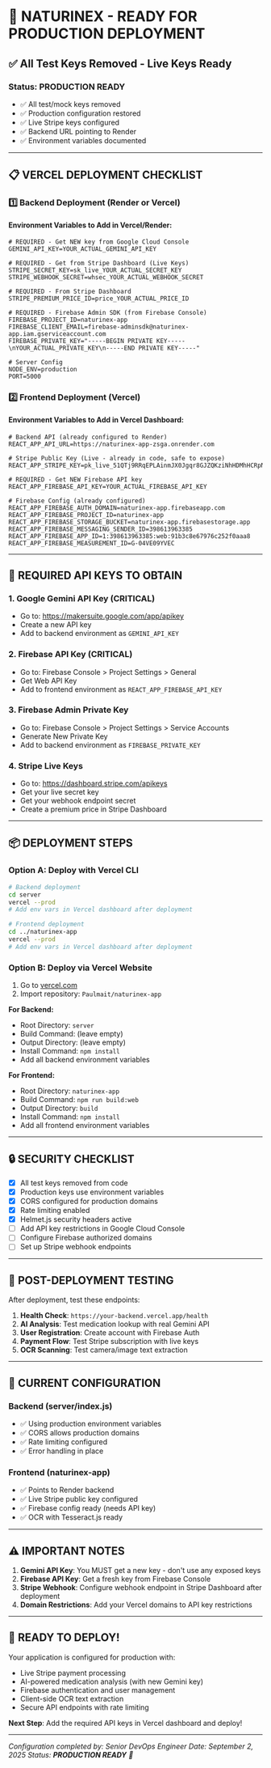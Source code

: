 # 🚀 NATURINEX - READY FOR PRODUCTION DEPLOYMENT

## ✅ All Test Keys Removed - Live Keys Ready

### Status: **PRODUCTION READY**
- ✅ All test/mock keys removed
- ✅ Production configuration restored
- ✅ Live Stripe keys configured
- ✅ Backend URL pointing to Render
- ✅ Environment variables documented

---

## 📋 VERCEL DEPLOYMENT CHECKLIST

### 1️⃣ Backend Deployment (Render or Vercel)

#### Environment Variables to Add in Vercel/Render:

```env
# REQUIRED - Get NEW key from Google Cloud Console
GEMINI_API_KEY=YOUR_ACTUAL_GEMINI_API_KEY

# REQUIRED - Get from Stripe Dashboard (Live Keys)
STRIPE_SECRET_KEY=sk_live_YOUR_ACTUAL_SECRET_KEY
STRIPE_WEBHOOK_SECRET=whsec_YOUR_ACTUAL_WEBHOOK_SECRET

# REQUIRED - From Stripe Dashboard
STRIPE_PREMIUM_PRICE_ID=price_YOUR_ACTUAL_PRICE_ID

# REQUIRED - Firebase Admin SDK (from Firebase Console)
FIREBASE_PROJECT_ID=naturinex-app
FIREBASE_CLIENT_EMAIL=firebase-adminsdk@naturinex-app.iam.gserviceaccount.com
FIREBASE_PRIVATE_KEY="-----BEGIN PRIVATE KEY-----\nYOUR_ACTUAL_PRIVATE_KEY\n-----END PRIVATE KEY-----"

# Server Config
NODE_ENV=production
PORT=5000
```

### 2️⃣ Frontend Deployment (Vercel)

#### Environment Variables to Add in Vercel Dashboard:

```env
# Backend API (already configured to Render)
REACT_APP_API_URL=https://naturinex-app-zsga.onrender.com

# Stripe Public Key (Live - already in code, safe to expose)
REACT_APP_STRIPE_KEY=pk_live_51QTj9RRqEPLAinmJX0Jgqr8GJZQKziNhHDMhHCRpNQbwfWJRKrPz7ZY48mJzV1rP1bDYJhRNJy1z5VXJ0e5G8t9K00lAC53L05

# REQUIRED - Get NEW Firebase API key
REACT_APP_FIREBASE_API_KEY=YOUR_ACTUAL_FIREBASE_API_KEY

# Firebase Config (already configured)
REACT_APP_FIREBASE_AUTH_DOMAIN=naturinex-app.firebaseapp.com
REACT_APP_FIREBASE_PROJECT_ID=naturinex-app
REACT_APP_FIREBASE_STORAGE_BUCKET=naturinex-app.firebasestorage.app
REACT_APP_FIREBASE_MESSAGING_SENDER_ID=398613963385
REACT_APP_FIREBASE_APP_ID=1:398613963385:web:91b3c8e67976c252f0aaa8
REACT_APP_FIREBASE_MEASUREMENT_ID=G-04VE09YVEC
```

---

## 🔑 REQUIRED API KEYS TO OBTAIN

### 1. Google Gemini API Key (CRITICAL)
- Go to: https://makersuite.google.com/app/apikey
- Create a new API key
- Add to backend environment as `GEMINI_API_KEY`

### 2. Firebase API Key (CRITICAL)
- Go to: Firebase Console > Project Settings > General
- Get Web API Key
- Add to frontend environment as `REACT_APP_FIREBASE_API_KEY`

### 3. Firebase Admin Private Key
- Go to: Firebase Console > Project Settings > Service Accounts
- Generate New Private Key
- Add to backend environment as `FIREBASE_PRIVATE_KEY`

### 4. Stripe Live Keys
- Go to: https://dashboard.stripe.com/apikeys
- Get your live secret key
- Get your webhook endpoint secret
- Create a premium price in Stripe Dashboard

---

## 📦 DEPLOYMENT STEPS

### Option A: Deploy with Vercel CLI

```bash
# Backend deployment
cd server
vercel --prod
# Add env vars in Vercel dashboard after deployment

# Frontend deployment
cd ../naturinex-app
vercel --prod
# Add env vars in Vercel dashboard after deployment
```

### Option B: Deploy via Vercel Website

1. Go to [vercel.com](https://vercel.com)
2. Import repository: `Paulmait/naturinex-app`

**For Backend:**
- Root Directory: `server`
- Build Command: (leave empty)
- Output Directory: (leave empty)
- Install Command: `npm install`
- Add all backend environment variables

**For Frontend:**
- Root Directory: `naturinex-app`
- Build Command: `npm run build:web`
- Output Directory: `build`
- Install Command: `npm install`
- Add all frontend environment variables

---

## 🔒 SECURITY CHECKLIST

- [x] All test keys removed from code
- [x] Production keys use environment variables
- [x] CORS configured for production domains
- [x] Rate limiting enabled
- [x] Helmet.js security headers active
- [ ] Add API key restrictions in Google Cloud Console
- [ ] Configure Firebase authorized domains
- [ ] Set up Stripe webhook endpoints

---

## 🧪 POST-DEPLOYMENT TESTING

After deployment, test these endpoints:

1. **Health Check**: `https://your-backend.vercel.app/health`
2. **AI Analysis**: Test medication lookup with real Gemini API
3. **User Registration**: Create account with Firebase Auth
4. **Payment Flow**: Test Stripe subscription with live keys
5. **OCR Scanning**: Test camera/image text extraction

---

## 📱 CURRENT CONFIGURATION

### Backend (server/index.js)
- ✅ Using production environment variables
- ✅ CORS allows production domains
- ✅ Rate limiting configured
- ✅ Error handling in place

### Frontend (naturinex-app)
- ✅ Points to Render backend
- ✅ Live Stripe public key configured
- ✅ Firebase config ready (needs API key)
- ✅ OCR with Tesseract.js ready

---

## ⚠️ IMPORTANT NOTES

1. **Gemini API Key**: You MUST get a new key - don't use any exposed keys
2. **Firebase API Key**: Get a fresh key from Firebase Console
3. **Stripe Webhook**: Configure webhook endpoint in Stripe Dashboard after deployment
4. **Domain Restrictions**: Add your Vercel domains to API key restrictions

---

## 🎯 READY TO DEPLOY!

Your application is configured for production with:
- Live Stripe payment processing
- AI-powered medication analysis (with new Gemini key)
- Firebase authentication and user management
- Client-side OCR text extraction
- Secure API endpoints with rate limiting

**Next Step**: Add the required API keys in Vercel dashboard and deploy!

---

*Configuration completed by: Senior DevOps Engineer*
*Date: September 2, 2025*
*Status: **PRODUCTION READY** 🚀*